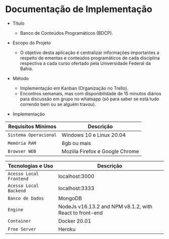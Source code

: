 # Documentação de Implementação

- Título
  - Banco de Conteúdos Programáticos (BDCP).

- Escopo do Projeto
  - O objetivo desta aplicação é centralizar informações importantes a respeito de ementas e conteúdos programáticos de cada disciplina respectiva a cada curso ofertado pela Universidade Federal da Bahia.

- Método
  - Implementação em Kanban (Organização no Trello).
  - Encontros semanais, mas com disponibilidade de 15 minutos diários para discussão em grupo no whatsapp (só para saber se está tudo correndo bem ou se alguém travou).  

- Implementação 

| Requisitos Mínimos | Descrição |
| --------- | --------- |
| `Sistema Operacional` | Windows 10 e Linux 20.04 |
| `Memória RAM` | 8gb ou mais |
| `Browser WEB` | Mozilla Firefox e Google Chrome |

| Tecnologias e Uso | Descrição |
| --------- | --------- |
| `Acesso Local Frontend` | localhost:3000 |
| `Acesso Local Backend` | localhost:3333 |
| `Banco de Dados` | MongoDB |
| `Engine` | NodeJs v16.13.2 and NPM v8.1.2, with React to front-end |
| `Container` | Docker 20.01 |
| `Free Server` | Heroku |
